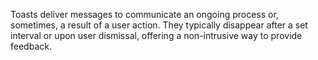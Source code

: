 Toasts deliver messages to communicate an ongoing process or, sometimes, a result of a user action. They typically disappear after a set interval or upon user dismissal, offering a non-intrusive way to provide feedback. 